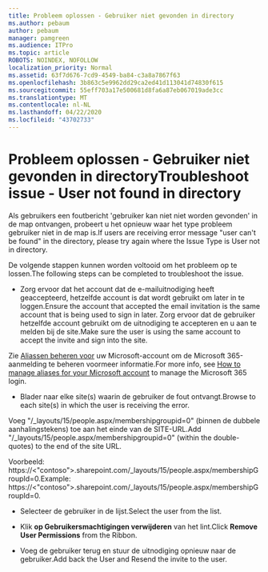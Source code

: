 ```yaml
---
title: Probleem oplossen - Gebruiker niet gevonden in directory
ms.author: pebaum
author: pebaum
manager: pamgreen
ms.audience: ITPro
ms.topic: article
ROBOTS: NOINDEX, NOFOLLOW
localization_priority: Normal
ms.assetid: 63f7d676-7cd9-4549-ba84-c3a8a7867f63
ms.openlocfilehash: 3b863c5e9962dd29ca2ed41d113041d74830f615
ms.sourcegitcommit: 55eff703a17e500681d8fa6a87eb067019ade3cc
ms.translationtype: MT
ms.contentlocale: nl-NL
ms.lasthandoff: 04/22/2020
ms.locfileid: "43702733"
---
```

# <a name="troubleshoot-issue---user-not-found-in-directory"></a><span data-ttu-id="a2b5f-102">Probleem oplossen - Gebruiker niet gevonden in directory</span><span class="sxs-lookup"><span data-stu-id="a2b5f-102">Troubleshoot issue - User not found in directory</span></span>

<span data-ttu-id="a2b5f-103">Als gebruikers een foutbericht 'gebruiker kan niet niet worden gevonden' in de map ontvangen, probeert u het opnieuw waar het type probleem gebruiker niet in de map is.</span><span class="sxs-lookup"><span data-stu-id="a2b5f-103">If users are receiving error message "user can't be found" in the directory, please try again where the Issue Type is User not in directory.</span></span>

<span data-ttu-id="a2b5f-104">De volgende stappen kunnen worden voltooid om het probleem op te lossen.</span><span class="sxs-lookup"><span data-stu-id="a2b5f-104">The following steps can be completed to troubleshoot the issue.</span></span>

- <span data-ttu-id="a2b5f-105">Zorg ervoor dat het account dat de e-mailuitnodiging heeft geaccepteerd, hetzelfde account is dat wordt gebruikt om later in te loggen.</span><span class="sxs-lookup"><span data-stu-id="a2b5f-105">Ensure the account that accepted the email invitation is the same account that is being used to sign in later.</span></span> <span data-ttu-id="a2b5f-106">Zorg ervoor dat de gebruiker hetzelfde account gebruikt om de uitnodiging te accepteren en u aan te melden bij de site.</span><span class="sxs-lookup"><span data-stu-id="a2b5f-106">Make sure the user is using the same account to accept the invite and sign into the site.</span></span> 

<span data-ttu-id="a2b5f-107">Zie [Aliassen beheren voor</a> uw Microsoft-account om de Microsoft 365-aanmelding te beheren voor](https://support.microsoft.com/help/12407/microsoft-account-how-to-manage-aliases)meer informatie.</span><span class="sxs-lookup"><span data-stu-id="a2b5f-107">For more info, see [How to manage aliases for your Microsoft account</a> to manage the Microsoft 365 login](https://support.microsoft.com/help/12407/microsoft-account-how-to-manage-aliases).</span></span> 

- <span data-ttu-id="a2b5f-108">Blader naar elke site(s) waarin de gebruiker de fout ontvangt.</span><span class="sxs-lookup"><span data-stu-id="a2b5f-108">Browse to each site(s) in which the user is receiving the error.</span></span> 

<span data-ttu-id="a2b5f-109">Voeg "/_layouts/15/people.aspx/membershipgroupid=0" (binnen de dubbele aanhalingstekens) toe aan het einde van de SITE-URL.</span><span class="sxs-lookup"><span data-stu-id="a2b5f-109">Add "/_layouts/15/people.aspx/membershipgroupid=0" (within the double-quotes) to the end of the site URL.</span></span> 

<span data-ttu-id="a2b5f-110">Voorbeeld: https://<"contoso">.sharepoint.com/_layouts/15/people.aspx/membershipGroupId=0.</span><span class="sxs-lookup"><span data-stu-id="a2b5f-110">Example: https://<"contoso">.sharepoint.com/_layouts/15/people.aspx/membershipGroupId=0.</span></span>

- <span data-ttu-id="a2b5f-111">Selecteer de gebruiker in de lijst.</span><span class="sxs-lookup"><span data-stu-id="a2b5f-111">Select the user from the list.</span></span>

- <span data-ttu-id="a2b5f-112">Klik **op Gebruikersmachtigingen verwijderen** van het lint.</span><span class="sxs-lookup"><span data-stu-id="a2b5f-112">Click **Remove User Permissions** from the Ribbon.</span></span> 
-  <span data-ttu-id="a2b5f-113">Voeg de gebruiker terug en stuur de uitnodiging opnieuw naar de gebruiker.</span><span class="sxs-lookup"><span data-stu-id="a2b5f-113">Add back the User and Resend the invite to the user.</span></span>

